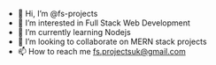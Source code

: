 - 👋 Hi, I’m @fs-projects
- 👀 I’m interested in Full Stack Web Development
- 🌱 I’m currently learning Nodejs
- 💞️ I’m looking to collaborate on MERN stack projects
- 📫 How to reach me fs.projectsuk@gmail.com

<!---
fs-projects/fs-projects is a ✨ special ✨ repository because its `README.md` (this file) appears on your GitHub profile.
You can click the Preview link to take a look at your changes.
--->
